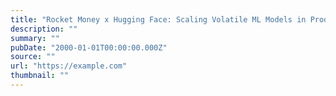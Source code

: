 ```yaml
---
title: "Rocket Money x Hugging Face: Scaling Volatile ML Models in Production"
description: ""
summary: ""
pubDate: "2000-01-01T00:00:00.000Z"
source: ""
url: "https://example.com"
thumbnail: ""
---
```


